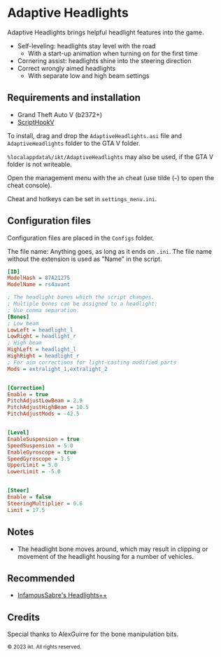 # Adaptive Headlights

Adaptive Headlights brings helpful headlight features into the game.

* Self-leveling: headlights stay level with the road
  * With a start-up animation when turning on for the first time
* Cornering assist: headlights shine into the steering direction
* Correct wrongly aimed headlights
  * With separate low and high beam settings

## Requirements and installation

* Grand Theft Auto V (b2372+)
* [ScriptHookV](http://www.dev-c.com/gtav/scripthookv/)

To install, drag and drop the `AdaptiveHeadlights.asi` file and
`AdaptiveHeadlights` folder to the GTA V folder.

`%localappdata%/ikt/AdaptiveHeadlights` may also be used, if the GTA V folder
is not writeable.

Open the management menu with the `ah` cheat (use tilde (`~`) to open the cheat
console).

Cheat and hotkeys can be set in `settings_menu.ini`.

## Configuration files

Configuration files are placed in the `Configs` folder.

The file name: Anything goes, as long as it ends on `.ini`.
The file name without the extension is used as "Name" in the script.

```ini
[ID]
ModelHash = 87A21275
ModelName = rs4avant

; The headlight bones which the script changes.
; Multiple bones can be assigned to a headlight:
; Use comma separation.
[Bones]
; Low beam
LowLeft = headlight_l
LowRight = headlight_r
; High beam
HighLeft = headlight_l
HighRight = headlight_r
; For aim corrections for light-casting modified parts
Mods = extralight_1,extralight_2


[Correction]
Enable = true
PitchAdjustLowBeam = 2.9
PitchAdjustHighBeam = 10.5
PitchAdjustMods = -42.5


[Level]
EnableSuspension = true
SpeedSuspension = 5.0
EnableGyroscope = true
SpeedGyroscope = 3.5
UpperLimit = 5.0
LowerLimit = -5.0


[Steer]
Enable = false
SteeringMultiplier = 0.6
Limit = 17.5
```

## Notes

* The headlight bone moves around, which may result in clipping
  or movement of the headlight housing for a number of vehicles.

## Recommended

* [InfamousSabre's Headlights++](https://www.gta5-mods.com/misc/headlights-infamoussabre)

## Credits

Special thanks to AlexGuirre for the bone manipulation bits.

<sub>
© 2023 ikt. All rights reserved.
</sub>
